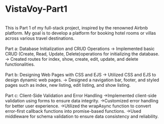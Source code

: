 # VistaVoy-Part1
<br>
This is Part 1 of my full-stack project, inspired by the renowned Airbnb platform. My goal is to develop a platform for booking hotel rooms or villas across various travel destinations.
<br>
<br>
Part a: Database Initialization and CRUD Operations
-> Implemented basic CRUD (Create, Read, Update, Delete)operations for initializing the database.
-> Created routes for index, show, create, edit, update, and delete functionalities.
<br>
<br>
Part b: Designing Web Pages with CSS and EJS
-> Utilized CSS and EJS to design dynamic web pages.
-> Designed a navigation bar, footer, and styled pages such as index, new listing, edit listing, and show listing.
<br>
<br>
Part c: Client-Side Validation and Error Handling
->Implemented client-side validation using forms to ensure data integrity.
->Customized error handling for better user experience.
->Utilized the wrapAsync function to convert error-first callback functions into promise-based functions.
->Used middleware for schema validation to ensure data consistency and reliability.

 
 
